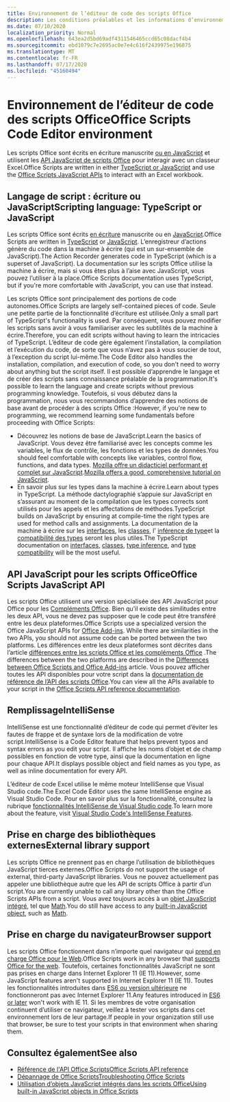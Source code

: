```yaml
---
title: Environnement de l’éditeur de code des scripts Office
description: Les conditions préalables et les informations d’environnement pour les scripts Office dans Excel sur le Web.
ms.date: 07/10/2020
localization_priority: Normal
ms.openlocfilehash: 643ea2d5bd69adf4311546465ccd65c08dacf4b4
ms.sourcegitcommit: ebd1079c7e2695ac0e7e4c616f2439975e196875
ms.translationtype: MT
ms.contentlocale: fr-FR
ms.lasthandoff: 07/17/2020
ms.locfileid: "45160494"
---
```

# <a name="office-scripts-code-editor-environment"></a><span data-ttu-id="b6b94-103">Environnement de l’éditeur de code des scripts Office</span><span class="sxs-lookup"><span data-stu-id="b6b94-103">Office Scripts Code Editor environment</span></span>

<span data-ttu-id="b6b94-104">Les scripts Office sont écrits en écriture manuscrite [ou en JavaScript](#scripting-language-typescript-or-javascript) et utilisent les [API JavaScript de scripts Office](#office-scripts-javascript-api) pour interagir avec un classeur Excel.</span><span class="sxs-lookup"><span data-stu-id="b6b94-104">Office Scripts are written in either [TypeScript or JavaScript](#scripting-language-typescript-or-javascript) and use the [Office Scripts JavaScript APIs](#office-scripts-javascript-api) to interact with an Excel workbook.</span></span>

## <a name="scripting-language-typescript-or-javascript"></a><span data-ttu-id="b6b94-105">Langage de script : écriture ou JavaScript</span><span class="sxs-lookup"><span data-stu-id="b6b94-105">Scripting language: TypeScript or JavaScript</span></span>

<span data-ttu-id="b6b94-106">Les scripts Office sont écrits [en écriture](https://www.typescriptlang.org/docs/home.html) manuscrite ou en [JavaScript](https://developer.mozilla.org/docs/Web/JavaScript).</span><span class="sxs-lookup"><span data-stu-id="b6b94-106">Office Scripts are written in [TypeScript](https://www.typescriptlang.org/docs/home.html) or [JavaScript](https://developer.mozilla.org/docs/Web/JavaScript).</span></span> <span data-ttu-id="b6b94-107">L’enregistreur d’actions génère du code dans la machine à écrire (qui est un sur-ensemble de JavaScript).</span><span class="sxs-lookup"><span data-stu-id="b6b94-107">The Action Recorder generates code in TypeScript (which is a superset of JavaScript).</span></span> <span data-ttu-id="b6b94-108">La documentation sur les scripts Office utilise la machine à écrire, mais si vous êtes plus à l’aise avec JavaScript, vous pouvez l’utiliser à la place.</span><span class="sxs-lookup"><span data-stu-id="b6b94-108">Office Scripts documentation uses TypeScript, but if you're more comfortable with JavaScript, you can use that instead.</span></span>

<span data-ttu-id="b6b94-109">Les scripts Office sont principalement des portions de code autonomes.</span><span class="sxs-lookup"><span data-stu-id="b6b94-109">Office Scripts are largely self-contained pieces of code.</span></span> <span data-ttu-id="b6b94-110">Seule une petite partie de la fonctionnalité d’écriture est utilisée.</span><span class="sxs-lookup"><span data-stu-id="b6b94-110">Only a small part of TypeScript's functionality is used.</span></span> <span data-ttu-id="b6b94-111">Par conséquent, vous pouvez modifier les scripts sans avoir à vous familiariser avec les subtilités de la machine à écrire.</span><span class="sxs-lookup"><span data-stu-id="b6b94-111">Therefore, you can edit scripts without having to learn the intricacies of TypeScript.</span></span> <span data-ttu-id="b6b94-112">L’éditeur de code gère également l’installation, la compilation et l’exécution du code, de sorte que vous n’avez pas à vous soucier de tout, à l’exception du script lui-même.</span><span class="sxs-lookup"><span data-stu-id="b6b94-112">The Code Editor also handles the installation, compilation, and execution of code, so you don't need to worry about anything but the script itself.</span></span> <span data-ttu-id="b6b94-113">Il est possible d’apprendre le langage et de créer des scripts sans connaissance préalable de la programmation.</span><span class="sxs-lookup"><span data-stu-id="b6b94-113">It's possible to learn the language and create scripts without previous programming knowledge.</span></span> <span data-ttu-id="b6b94-114">Toutefois, si vous débutez dans la programmation, nous vous recommandons d’apprendre des notions de base avant de procéder à des scripts Office :</span><span class="sxs-lookup"><span data-stu-id="b6b94-114">However, if you're new to programming, we recommend learning some fundamentals before proceeding with Office Scripts:</span></span>

- <span data-ttu-id="b6b94-115">Découvrez les notions de base de JavaScript.</span><span class="sxs-lookup"><span data-stu-id="b6b94-115">Learn the basics of JavaScript.</span></span> <span data-ttu-id="b6b94-116">Vous devez être familiarisé avec les concepts comme les variables, le flux de contrôle, les fonctions et les types de données.</span><span class="sxs-lookup"><span data-stu-id="b6b94-116">You should feel comfortable with concepts like variables, control flow, functions, and data types.</span></span> <span data-ttu-id="b6b94-117">[Mozilla offre un didacticiel performant et complet sur JavaScript](https://developer.mozilla.org/docs/Web/JavaScript/Guide/Introduction).</span><span class="sxs-lookup"><span data-stu-id="b6b94-117">[Mozilla offers a good, comprehensive tutorial on JavaScript](https://developer.mozilla.org/docs/Web/JavaScript/Guide/Introduction).</span></span>
- <span data-ttu-id="b6b94-118">En savoir plus sur les types dans la machine à écrire.</span><span class="sxs-lookup"><span data-stu-id="b6b94-118">Learn about types in TypeScript.</span></span> <span data-ttu-id="b6b94-119">La méthode dactylographié s’appuie sur JavaScript en s’assurant au moment de la compilation que les types corrects sont utilisés pour les appels et les affectations de méthodes.</span><span class="sxs-lookup"><span data-stu-id="b6b94-119">TypeScript builds on JavaScript by ensuring at compile-time the right types are used for method calls and assignments.</span></span> <span data-ttu-id="b6b94-120">La documentation de la machine à écrire sur les [interfaces](https://www.typescriptlang.org/docs/handbook/interfaces.html), les [classes](https://www.typescriptlang.org/docs/handbook/classes.html), l' [inférence de type](https://www.typescriptlang.org/docs/handbook/type-inference.html)et la [compatibilité des types](https://www.typescriptlang.org/docs/handbook/type-compatibility.html) seront les plus utiles.</span><span class="sxs-lookup"><span data-stu-id="b6b94-120">The TypeScript documentation on [interfaces](https://www.typescriptlang.org/docs/handbook/interfaces.html), [classes](https://www.typescriptlang.org/docs/handbook/classes.html), [type inference](https://www.typescriptlang.org/docs/handbook/type-inference.html), and [type compatibility](https://www.typescriptlang.org/docs/handbook/type-compatibility.html) will be the most useful.</span></span>

## <a name="office-scripts-javascript-api"></a><span data-ttu-id="b6b94-121">API JavaScript pour les scripts Office</span><span class="sxs-lookup"><span data-stu-id="b6b94-121">Office Scripts JavaScript API</span></span>

<span data-ttu-id="b6b94-122">Les scripts Office utilisent une version spécialisée des API JavaScript pour Office pour les [Compléments Office](/office/dev/add-ins/overview/index). Bien qu’il existe des similitudes entre les deux API, vous ne devez pas supposer que le code peut être transféré entre les deux plateformes.</span><span class="sxs-lookup"><span data-stu-id="b6b94-122">Office Scripts use a specialized version the Office JavaScript APIs for [Office Add-ins](/office/dev/add-ins/overview/index). While there are similarities in the two APIs, you should not assume code can be ported between the two platforms.</span></span> <span data-ttu-id="b6b94-123">Les différences entre les deux plateformes sont décrites dans l’article [différences entre les scripts Office et les compléments Office](../resources/add-ins-differences.md#apis) .</span><span class="sxs-lookup"><span data-stu-id="b6b94-123">The differences between the two platforms are described in the [Differences between Office Scripts and Office Add-ins](../resources/add-ins-differences.md#apis) article.</span></span> <span data-ttu-id="b6b94-124">Vous pouvez afficher toutes les API disponibles pour votre script dans la [documentation de référence de l’API des scripts Office](/javascript/api/office-scripts/overview).</span><span class="sxs-lookup"><span data-stu-id="b6b94-124">You can view all the APIs available to your script in the [Office Scripts API reference documentation](/javascript/api/office-scripts/overview).</span></span>

## <a name="intellisense"></a><span data-ttu-id="b6b94-125">Remplissage</span><span class="sxs-lookup"><span data-stu-id="b6b94-125">IntelliSense</span></span>

<span data-ttu-id="b6b94-126">IntelliSense est une fonctionnalité d’éditeur de code qui permet d’éviter les fautes de frappe et de syntaxe lors de la modification de votre script.</span><span class="sxs-lookup"><span data-stu-id="b6b94-126">IntelliSense is a Code Editor feature that helps prevent typos and syntax errors as you edit your script.</span></span> <span data-ttu-id="b6b94-127">Il affiche les noms d’objet et de champ possibles en fonction de votre type, ainsi que la documentation en ligne pour chaque API.</span><span class="sxs-lookup"><span data-stu-id="b6b94-127">It displays possible object and field names as you type, as well as inline documentation for every API.</span></span>

<span data-ttu-id="b6b94-128">L’éditeur de code Excel utilise le même moteur IntelliSense que Visual Studio code.</span><span class="sxs-lookup"><span data-stu-id="b6b94-128">The Excel Code Editor uses the same IntelliSense engine as Visual Studio Code.</span></span> <span data-ttu-id="b6b94-129">Pour en savoir plus sur la fonctionnalité, consultez la rubrique [fonctionnalités IntelliSense de Visual Studio code](https://code.visualstudio.com/docs/editor/intellisense#_intellisense-features).</span><span class="sxs-lookup"><span data-stu-id="b6b94-129">To learn more about the feature, visit [Visual Studio Code's IntelliSense Features](https://code.visualstudio.com/docs/editor/intellisense#_intellisense-features).</span></span>

## <a name="external-library-support"></a><span data-ttu-id="b6b94-130">Prise en charge des bibliothèques externes</span><span class="sxs-lookup"><span data-stu-id="b6b94-130">External library support</span></span>

<span data-ttu-id="b6b94-131">Les scripts Office ne prennent pas en charge l’utilisation de bibliothèques JavaScript tierces externes.</span><span class="sxs-lookup"><span data-stu-id="b6b94-131">Office Scripts do not support the usage of external, third-party JavaScript libraries.</span></span> <span data-ttu-id="b6b94-132">Vous ne pouvez actuellement pas appeler une bibliothèque autre que les API de scripts Office à partir d’un script.</span><span class="sxs-lookup"><span data-stu-id="b6b94-132">You are currently unable to call any library other than the Office Scripts APIs from a script.</span></span> <span data-ttu-id="b6b94-133">Vous avez toujours accès à un [objet JavaScript intégré](../develop/javascript-objects.md), tel que [Math](https://developer.mozilla.org/docs/Web/JavaScript/Reference/Global_Objects/Math).</span><span class="sxs-lookup"><span data-stu-id="b6b94-133">You do still have access to any [built-in JavaScript object](../develop/javascript-objects.md), such as [Math](https://developer.mozilla.org/docs/Web/JavaScript/Reference/Global_Objects/Math).</span></span>

## <a name="browser-support"></a><span data-ttu-id="b6b94-134">Prise en charge du navigateur</span><span class="sxs-lookup"><span data-stu-id="b6b94-134">Browser support</span></span>

<span data-ttu-id="b6b94-135">Les scripts Office fonctionnent dans n’importe quel navigateur qui [prend en charge Office pour le Web](https://support.microsoft.com/office/ad1303e0-a318-47aa-b409-d3a5eb44e452).</span><span class="sxs-lookup"><span data-stu-id="b6b94-135">Office Scripts work in any browser that [supports Office for the web](https://support.microsoft.com/office/ad1303e0-a318-47aa-b409-d3a5eb44e452).</span></span> <span data-ttu-id="b6b94-136">Toutefois, certaines fonctionnalités JavaScript ne sont pas prises en charge dans Internet Explorer 11 (IE 11).</span><span class="sxs-lookup"><span data-stu-id="b6b94-136">However, some JavaScript features aren't supported in Internet Explorer 11 (IE 11).</span></span> <span data-ttu-id="b6b94-137">Toutes les fonctionnalités introduites dans [ES6 ou version ultérieure](https://www.w3schools.com/Js/js_es6.asp) ne fonctionneront pas avec Internet Explorer 11.</span><span class="sxs-lookup"><span data-stu-id="b6b94-137">Any features introduced in [ES6 or later](https://www.w3schools.com/Js/js_es6.asp) won't work with IE 11.</span></span> <span data-ttu-id="b6b94-138">Si les membres de votre organisation continuent d’utiliser ce navigateur, veillez à tester vos scripts dans cet environnement lors de leur partage.</span><span class="sxs-lookup"><span data-stu-id="b6b94-138">If people in your organization still use that browser, be sure to test your scripts in that environment when sharing them.</span></span>

## <a name="see-also"></a><span data-ttu-id="b6b94-139">Consultez également</span><span class="sxs-lookup"><span data-stu-id="b6b94-139">See also</span></span>

- [<span data-ttu-id="b6b94-140">Référence de l'API Office Scripts</span><span class="sxs-lookup"><span data-stu-id="b6b94-140">Office Scripts API reference</span></span>](/javascript/api/office-scripts/overview)
- [<span data-ttu-id="b6b94-141">Dépannage de Office Scripts</span><span class="sxs-lookup"><span data-stu-id="b6b94-141">Troubleshooting Office Scripts</span></span>](../testing/troubleshooting.md)
- [<span data-ttu-id="b6b94-142">Utilisation d’objets JavaScript intégrés dans les scripts Office</span><span class="sxs-lookup"><span data-stu-id="b6b94-142">Using built-in JavaScript objects in Office Scripts</span></span>](../develop/javascript-objects.md)
